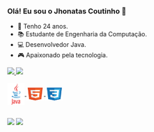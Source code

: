 ### Olá! Eu sou o Jhonatas Coutinho 👋

- 🎉 Tenho 24 anos.
- 📚 Estudante de Engenharia da Computação.
- 💻 Desenvolvedor Java.
- 🎮 Apaixonado pela tecnologia.

<div>
  <a href="https://github.com/CoutinhoJhonatas">
  <img height="180em" src="https://github-readme-stats.vercel.app/api username=CoutinhoJhonatas&show_icons=true&theme=algolia&include_all_commits=true&count_private=true"/>
  <img height="180em" src="https://github-readme-stats.vercel.app/api/top-langs/?username=CoutinhoJhonatas&layout=compact&langs_count=7&theme=algolia"/>
</div>

<div style="display: inline_block"><br>
  <img align="center" alt="Jhow-J" height="50" width="40" src="https://raw.githubusercontent.com/devicons/devicon/master/icons/java/java-original-wordmark.svg">
  <img align="center" alt="Jhow-HTML" height="30" width="40" src="https://raw.githubusercontent.com/devicons/devicon/master/icons/html5/html5-original.svg">
  <img align="center" alt="Jhow-CSS" height="30" width="40" src="https://raw.githubusercontent.com/devicons/devicon/master/icons/css3/css3-original.svg">
</div>

##

<div>
  <a href="https://www.linkedin.com/in/jhonatas-coutinho-3364921a2/" target="_blank"><img src="https://img.shields.io/badge/-LinkedIn-%230077B5?style=for-the-badge&logo=linkedin&logoColor=white" target="_blank"></a>
  <a href = "mailto:jhonatas.cjw@gmail.com"><img src="https://img.shields.io/badge/-Gmail-%23333?style=for-the-badge&logo=gmail&logoColor=white" target="_blank"></a>
</div>

